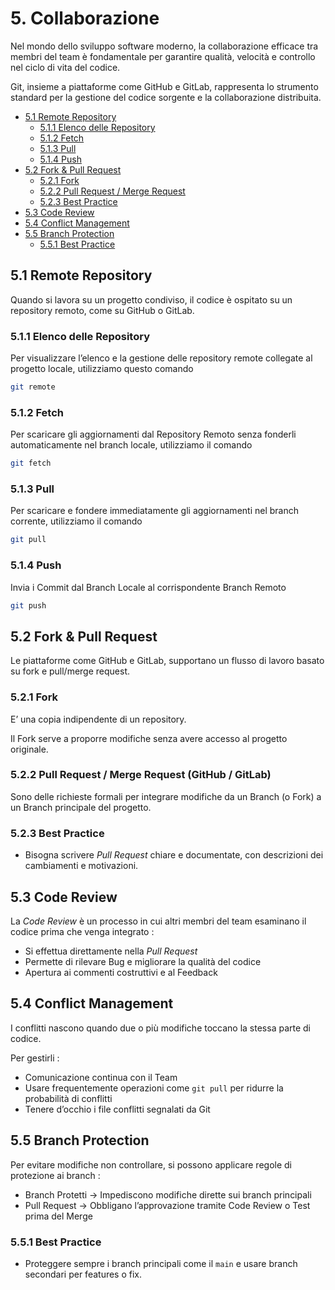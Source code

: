 # 5. Collaborazione

Nel mondo dello sviluppo software moderno, la collaborazione efficace tra membri del team è fondamentale per garantire qualità, velocità e controllo nel ciclo di vita del codice. 

Git, insieme a piattaforme come GitHub e GitLab, rappresenta lo strumento standard per la gestione del codice sorgente e la collaborazione distribuita. 

- [5.1 Remote Repository](#51-remote-repository)
  - [5.1.1 Elenco delle Repository](#511-elenco-delle-repository)
  - [5.1.2 Fetch](#512-fetch)
  - [5.1.3 Pull](#513-pull)
  - [5.1.4 Push](#514-push)
- [5.2 Fork & Pull Request](#52-fork--pull-request)
  - [5.2.1 Fork](#521-fork)
  - [5.2.2 Pull Request / Merge Request](#522-pull-request--merge-request-github--gitlab)
  - [5.2.3 Best Practice](#523-best-practice)
- [5.3 Code Review](#53-code-review)
- [5.4 Conflict Management](#54-conflict-management)
- [5.5 Branch Protection](#55-branch-protection)
  - [5.5.1 Best Practice](#551-best-practice)

## 5.1 Remote Repository

Quando si lavora su un progetto condiviso, il codice è ospitato su un repository remoto, come su GitHub o GitLab.

### 5.1.1 Elenco delle Repository

Per visualizzare l’elenco e la gestione delle repository remote collegate al progetto locale, utilizziamo questo comando 

```bash
git remote
```

### 5.1.2 Fetch

Per scaricare gli aggiornamenti dal Repository Remoto senza fonderli automaticamente nel branch locale, utilizziamo il comando

```bash
git fetch
```

### 5.1.3 Pull

Per scaricare e fondere immediatamente gli aggiornamenti nel branch corrente, utilizziamo il comando 

```bash
git pull
```

### 5.1.4 Push

Invia i Commit dal Branch Locale al corrispondente Branch Remoto

```bash
git push
```


## 5.2 Fork & Pull Request

Le piattaforme come GitHub e GitLab, supportano un flusso di lavoro basato su fork e pull/merge request. 

### 5.2.1 Fork

E’ una copia indipendente di un repository. 

Il Fork serve a proporre modifiche senza avere accesso al progetto originale.

### 5.2.2 Pull Request / Merge Request (GitHub / GitLab)

Sono delle richieste formali per integrare modifiche da un Branch (o Fork) a un Branch principale del progetto. 

### 5.2.3 Best Practice

- Bisogna scrivere *Pull Request* chiare e documentate, con descrizioni dei cambiamenti e motivazioni.


## 5.3 Code Review

La *Code Review* è un processo in cui altri membri del team esaminano il codice prima che venga integrato : 

- Si effettua direttamente nella *Pull Request*
- Permette di rilevare Bug e migliorare la qualità del codice
- Apertura ai commenti costruttivi e al Feedback


## 5.4 Conflict Management

I conflitti nascono quando due o più modifiche toccano la stessa parte di codice.

Per gestirli : 

- Comunicazione continua con il Team
- Usare frequentemente operazioni come `git pull` per ridurre la probabilità di conflitti
- Tenere d’occhio i file conflitti segnalati da Git


## 5.5 Branch Protection

Per evitare modifiche non controllare, si possono applicare regole di protezione ai branch : 

- Branch Protetti → Impediscono modifiche dirette sui branch principali
- Pull Request → Obbligano l’approvazione tramite Code Review o Test prima del Merge

### 5.5.1 Best Practice

- Proteggere sempre i branch principali come il `main` e usare branch secondari per features o fix.

